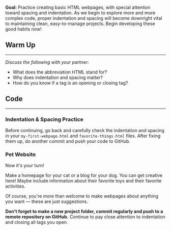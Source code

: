 **Goal:** Practice creating basic HTML webpages, with special attention toward spacing and indentation. As we begin to explore more and more complex code, proper indentation and spacing will become downright vital to maintaining clean, easy-to-manage projects. Begin developing these good habits now!

## Warm Up
<hr />

_Discuss the following with your partner:_

* What does the abbreviation HTML stand for?
* Why does indentation and spacing matter?
* How do you know if a tag is an opening or closing tag?

## Code
<hr />

### Indentation & Spacing Practice

Before continuing, go back and carefully check the indentation and spacing in your `my-first-webpage.html` and `favorite-things.html` files. After fixing them up, do another commit and push your code to GitHub.

### Pet Website

Now it's your turn!

Make a homepage for your cat or a blog for your dog. You can get creative here! Maybe include information about their favorite toys and their favorite activities.

Of course, you're more than welcome to make webpages about anything you want — these are just suggestions.

**Don't forget to make a new project folder, commit regularly and push to a remote repository on GitHub.**  Continue to pay close attention to indentation and closing all tags you open.

